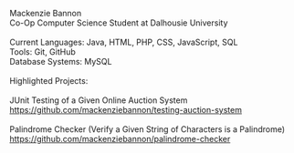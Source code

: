 Mackenzie Bannon </br>
Co-Op Computer Science Student at Dalhousie University </br>
</br>
Current Languages: Java, HTML, PHP, CSS, JavaScript, SQL </br>
Tools: Git, GitHub </br>
Database Systems: MySQL </br> 
</br>
Highlighted Projects: </br> 
</br>
JUnit Testing of a Given Online Auction System </br>
https://github.com/mackenziebannon/testing-auction-system </br>
</br>
Palindrome Checker (Verify a Given String of Characters is a Palindrome) </br>
https://github.com/mackenziebannon/palindrome-checker
